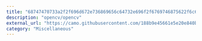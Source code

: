 ```yaml
---
title: "68747470733a2f2f696d672e736869656c64732e696f2f6769746875622f6c6963656e73652f6f70656e63762f6f70656e6376"
description: "opencv/opencv"
external_url: "https://camo.githubusercontent.com/188b9e45661e5e20e840bce00de602be5f36761185456e6bda69afac05649503/68747470733a2f2f696d672e736869656c64732e696f2f6769746875622f6c6963656e73652f6f70656e63762f6f70656e6376"
category: "Miscellaneous"
---
```

